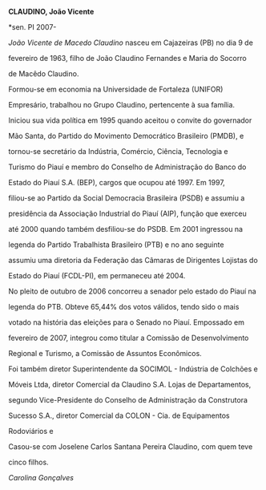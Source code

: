 **CLAUDINO, João Vicente**



\*sen. PI 2007-



*João Vicente de Macedo Claudino* nasceu em Cajazeiras (PB) no dia 9 de

fevereiro de 1963, filho de João Claudino Fernandes e Maria do Socorro

de Macêdo Claudino.



Formou-se em economia na Universidade de Fortaleza (UNIFOR)



Empresário, trabalhou no Grupo Claudino, pertencente à sua família.

Iniciou sua vida política em 1995 quando aceitou o convite do governador

Mão Santa, do Partido do Movimento Democrático Brasileiro (PMDB), e

tornou-se secretário da Indústria, Comércio, Ciência, Tecnologia e

Turismo do Piauí e membro do Conselho de Administração do Banco do

Estado do Piauí S.A. (BEP), cargos que ocupou até 1997. Em 1997,

filiou-se ao Partido da Social Democracia Brasileira (PSDB) e assumiu a

presidência da Associação Industrial do Piauí (AIP), função que exerceu

até 2000 quando também desfiliou-se do PSDB. Em 2001 ingressou na

legenda do Partido Trabalhista Brasileiro (PTB) e no ano seguinte

assumiu uma diretoria da Federação das Câmaras de Dirigentes Lojistas do

Estado do Piauí (FCDL-PI), em permaneceu até 2004.



No pleito de outubro de 2006 concorreu a senador pelo estado do Piauí na

legenda do PTB. Obteve 65,44% dos votos válidos, tendo sido o mais

votado na história das eleições para o Senado no Piauí. Empossado em

fevereiro de 2007, integrou como titular a Comissão de Desenvolvimento

Regional e Turismo, a Comissão de Assuntos Econômicos.



Foi também diretor Superintendente da SOCIMOL - Indústria de Colchões e

Móveis Ltda, diretor Comercial da Claudino S.A. Lojas de Departamentos,

segundo Vice-Presidente do Conselho de Administração da Construtora

Sucesso S.A., diretor Comercial da COLON - Cia. de Equipamentos

Rodoviários e



Casou-se com Joselene Carlos Santana Pereira Claudino, com quem teve

cinco filhos.



*Carolina Gonçalves*



